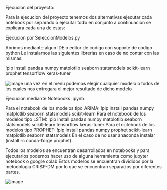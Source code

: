 Ejecucion del proyecto:

Para la ejecucion del proyecto tenemos dos alternativas ejecutar cada notebook por separado o ejecutar todo en conjunto a continuacion se explicara cada una de estas:

Ejecucion por SeleccionModelos.py

Abrimos mediante algun IDE o editor de codigo con soporte de codigo python
Le instalamos las siguientes librerias en caso de no contar con las mismas:

!pip install pandas numpy matplotlib seaborn statsmodels scikit-learn prophet tensorflow keras-tuner

![image](https://github.com/user-attachments/assets/37402a8d-199d-4a22-8876-82c593fab49c)
una vez en el menu podemos elegir cualquier modelo o todos de los cuales nos entregara el mejor resultado de dicho modelo 

Ejecucion mediante Notebooks .ipynb

Para el notebook de los modelos tipo ARIMA:
!pip install pandas numpy matplotlib seaborn statsmodels scikit-learn
Para el notebook de los modelos tipo LSTM:
!pip install pandas numpy matplotlib seaborn statsmodels scikit-learn tensorflow keras-tuner
Para el notebook de los modelos tipo PROPHET:
!pip install pandas numpy prophet scikit-learn matplotlib seaborn statsmodels
En el caso de no usar anaconda instalar (install -c conda-forge prophet)

Todos los modelos se encuentran desarrollados en notebooks y para ejecutarlos podemos hacer uso de alguna herramienta como jupyter notebook o google colab 
Estos modelos se encuentran divididos por la metodologia CRISP-DM por lo que se encuentran separados por diferentes partes.

![image](https://github.com/user-attachments/assets/829d0286-2099-48b6-8801-ee72566bd9e9)
